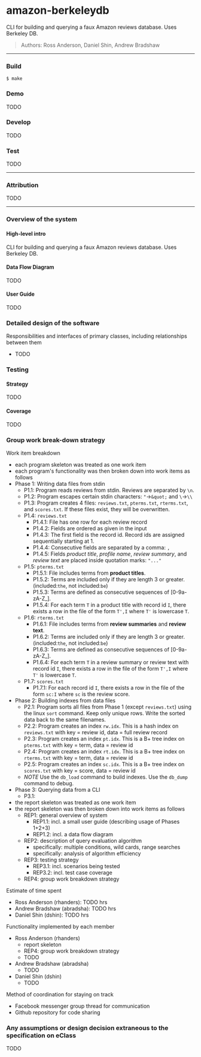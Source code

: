 # amazon-berkeleydb

CLI for building and querying a faux Amazon reviews database. Uses Berkeley DB.

> Authors: Ross Anderson, Daniel Shin, Andrew Bradshaw

---

### Build

`$ make`

### Demo

TODO

### Develop

TODO

### Test

TODO

---

### Attribution

TODO

---

### Overview of the system

#### High-level intro

CLI for building and querying a faux Amazon reviews database. Uses Berkeley DB.

#### Data Flow Diagram

TODO

#### User Guide

TODO

### Detailed design of the software

Responsibilities and interfaces of primary classes, including relationships between them
- TODO 

### Testing

#### Strategy

TODO

#### Coverage

TODO

### Group work break-down strategy

Work item breakdown
- each program skeleton was treated as one work item
- each program's functionality was then broken down into work items as follows
- Phase 1: Writing data files from stdin
  - P1.1: Program reads reviews from stdin. Reviews are separated by `\n`.
  - P1.2: Program escapes certain stdin characters: `"`->`&quot;` and `\`->`\\`
  - P1.3: Program creates 4 files: `reviews.txt`, `pterms.txt`, `rterms.txt`, and `scores.txt`. If these files exist, they will be overwritten.
  - P1.4: `reviews.txt`
  	- P1.4.1: File has one row for each review record
  	- P1.4.2: Fields are ordered as given in the input
  	- P1.4.3: The first field is the record id. Record ids are assigned sequentially starting at 1.
  	- P1.4.4: Consecutive fields are separated by a comma: `,`
  	- P1.4.5: Fields *product title*, *profile name*, *review summary*, and *review text* are placed inside quotation marks: `"..."`
  - P1.5: `pterms.txt`
  	- P1.5.1: File includes terms from **product titles**.
  	- P1.5.2: Terms are included only if they are length 3 or greater. (included:`the`, not included:`be`)
  	- P1.5.3: Terms are defined as consecutive sequences of [0-9a-zA-Z_].
  	- P1.5.4: For each term `T` in a product title with record id `I`, there exists a row in the file of the form `T',I` where `T'` is lowercase `T`.
  - P1.6: `rterms.txt`
  	- P1.6.1: File includes terms from **review summaries** and **review text**.
  	- P1.6.2: Terms are included only if they are length 3 or greater. (included:`the`, not included:`be`)
  	- P1.6.3: Terms are defined as consecutive sequences of [0-9a-zA-Z_].
  	- P1.6.4: For each term `T` in a review summary or review text with record id `I`, there exists a row in the file of the form `T',I` where `T'` is lowercase `T`.
  - P1.7: `scores.txt`
    - P1.7.1: For each record id `I`, there exists a row in the file of the form `sc:I` where `sc` is the review score.
- Phase 2: Building indexes from data files
  - P2.1: Program sorts all files from Phase 1 (except `reviews.txt`) using the linux `sort` command. Keep only unique rows. Write the sorted data back to the same filenames.
  - P2.2: Program creates an index `rw.idx`. This is a hash index on `reviews.txt` with key = review id, data = full review record
  - P2.3: Program creates an index `pt.idx`. This is a B+ tree index on `pterms.txt` with key = term, data = review id
  - P2.4: Program creates an index `rt.idx`. This is a B+ tree index on `rterms.txt` with key = term, data = review id
  - P2.5: Program creates an index `sc.idx`. This is a B+ tree index on `scores.txt` with key = score, data = review id
  - *NOTE* Use the `db_load` command to build indexes. Use the `db_dump` command to debug.
- Phase 3: Querying data from a CLI
  - P3.1: 
- the report skeleton was treated as one work item
- the report skeleton was then broken down into work items as follows
  - REP1: general overview of system
    - REP1.1: incl. a small user guide (describing usage of Phases 1+2+3)
    - REP1.2: incl. a data flow diagram
  - REP2: description of query evaluation algorithm
    - specifically: multiple conditions, wild cards, range searches
    - specifically: analysis of algorithm efficiency
  - REP3: testing strategy
    - REP3.1: incl. scenarios being tested
    - REP3.2: incl. test case coverage
  - REP4: group work breakdown strategy

Estimate of time spent
- Ross Anderson (rhanders): TODO hrs
- Andrew Bradshaw (abradsha): TODO hrs
- Daniel Shin (dshin): TODO hrs

Functionality implemented by each member
- Ross Anderson (rhanders)
  - report skeleton
  - REP4: group work breakdown strategy
  - TODO
- Andrew Bradshaw (abradsha)
  - TODO
- Daniel Shin (dshin)
  - TODO

Method of coordination for staying on track
- Facebook messenger group thread for communication
- Github repository for code sharing

### Any assumptions or design decision extraneous to the specification on eClass

TODO
